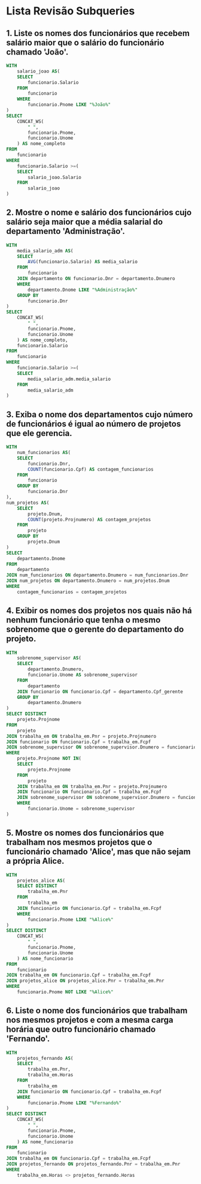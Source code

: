 # Lista Revisão Subqueries

## 1. Liste os nomes dos funcionários que recebem salário maior que o salário do funcionário chamado 'João'.

```sql
WITH
    salario_joao AS(
    SELECT
        funcionario.Salario
    FROM
        funcionario
    WHERE
        funcionario.Pnome LIKE "%João%"
)
SELECT
    CONCAT_WS(
        " ",
        funcionario.Pnome,
        funcionario.Unome
    ) AS nome_completo
FROM
    funcionario
WHERE
    funcionario.Salario >=(
    SELECT
        salario_joao.Salario
    FROM
        salario_joao
)
```

## 2. Mostre o nome e salário dos funcionários cujo salário seja maior que a média salarial do departamento 'Administração'.

```sql
WITH
    media_salario_adm AS(
    SELECT
        AVG(funcionario.Salario) AS media_salario
    FROM
        funcionario
    JOIN departamento ON funcionario.Dnr = departamento.Dnumero
    WHERE
        departamento.Dnome LIKE "%Administração%"
    GROUP BY
        funcionario.Dnr
)
SELECT
    CONCAT_WS(
        " ",
        funcionario.Pnome,
        funcionario.Unome
    ) AS nome_completo,
    funcionario.Salario
FROM
    funcionario
WHERE
    funcionario.Salario >=(
    SELECT
        media_salario_adm.media_salario
    FROM
        media_salario_adm
)
```

## 3. Exiba o nome dos departamentos cujo número de funcionários é igual ao número de projetos que ele gerencia.

```sql
WITH
    num_funcionarios AS(
    SELECT
        funcionario.Dnr,
        COUNT(funcionario.Cpf) AS contagem_funcionarios
    FROM
        funcionario
    GROUP BY
        funcionario.Dnr
),
num_projetos AS(
    SELECT
        projeto.Dnum,
        COUNT(projeto.Projnumero) AS contagem_projetos
    FROM
        projeto
    GROUP BY
        projeto.Dnum
)
SELECT
    departamento.Dnome
FROM
    departamento
JOIN num_funcionarios ON departamento.Dnumero = num_funcionarios.Dnr
JOIN num_projetos ON departamento.Dnumero = num_projetos.Dnum
WHERE
    contagem_funcionarios = contagem_projetos
```

## 4. Exibir os nomes dos projetos nos quais não há nenhum funcionário que tenha o mesmo sobrenome que o gerente do departamento do projeto.

```sql
WITH
    sobrenome_supervisor AS(
    SELECT
        departamento.Dnumero,
        funcionario.Unome AS sobrenome_supervisor
    FROM
        departamento
    JOIN funcionario ON funcionario.Cpf = departamento.Cpf_gerente
    GROUP BY
        departamento.Dnumero
)
SELECT DISTINCT
    projeto.Projnome
FROM
    projeto
JOIN trabalha_em ON trabalha_em.Pnr = projeto.Projnumero
JOIN funcionario ON funcionario.Cpf = trabalha_em.Fcpf
JOIN sobrenome_supervisor ON sobrenome_supervisor.Dnumero = funcionario.Dnr
WHERE
    projeto.Projnome NOT IN(
    SELECT
        projeto.Projnome
    FROM
        projeto
    JOIN trabalha_em ON trabalha_em.Pnr = projeto.Projnumero
    JOIN funcionario ON funcionario.Cpf = trabalha_em.Fcpf
    JOIN sobrenome_supervisor ON sobrenome_supervisor.Dnumero = funcionario.Dnr
    WHERE
        funcionario.Unome = sobrenome_supervisor
)
```

## 5. Mostre os nomes dos funcionários que trabalham nos mesmos projetos que o funcionário chamado 'Alice', mas que não sejam a própria Alice.

```sql
WITH
    projetos_alice AS(
    SELECT DISTINCT
        trabalha_em.Pnr
    FROM
        trabalha_em
    JOIN funcionario ON funcionario.Cpf = trabalha_em.Fcpf
    WHERE
        funcionario.Pnome LIKE "%Alice%"
)
SELECT DISTINCT
    CONCAT_WS(
        " ",
        funcionario.Pnome,
        funcionario.Unome
    ) AS nome_funcionario
FROM
    funcionario
JOIN trabalha_em ON funcionario.Cpf = trabalha_em.Fcpf
JOIN projetos_alice ON projetos_alice.Pnr = trabalha_em.Pnr
WHERE
    funcionario.Pnome NOT LIKE "%Alice%"
```

## 6. Liste o nome dos funcionários que trabalham nos mesmos projetos e com a mesma carga horária que outro funcionário chamado 'Fernando'.

```sql
WITH
    projetos_fernando AS(
    SELECT
        trabalha_em.Pnr,
        trabalha_em.Horas
    FROM
        trabalha_em
    JOIN funcionario ON funcionario.Cpf = trabalha_em.Fcpf
    WHERE
        funcionario.Pnome LIKE "%Fernando%"
)
SELECT DISTINCT
    CONCAT_WS(
        " ",
        funcionario.Pnome,
        funcionario.Unome
    ) AS nome_funcionario
FROM
    funcionario
JOIN trabalha_em ON funcionario.Cpf = trabalha_em.Fcpf
JOIN projetos_fernando ON projetos_fernando.Pnr = trabalha_em.Pnr
WHERE
    trabalha_em.Horas <> projetos_fernando.Horas
```

